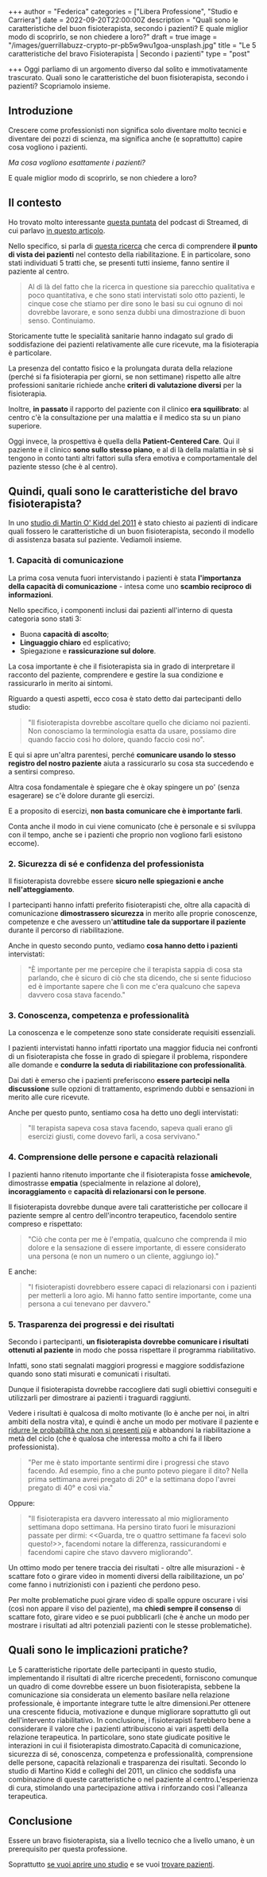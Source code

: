 +++
author = "Federica"
categories = ["Libera Professione", "Studio e Carriera"]
date = 2022-09-20T22:00:00Z
description = "Quali sono le caratteristiche del buon fisioterapista, secondo i pazienti? E quale miglior modo di scoprirlo, se non chiedere a loro?"
draft = true
image = "/images/guerrillabuzz-crypto-pr-pb5w9wu1goa-unsplash.jpg"
title = "Le 5 caratteristiche del bravo Fisioterapista | Secondo i pazienti"
type = "post"

+++
Oggi parliamo di un argomento diverso dal solito e immotivatamente trascurato. Quali sono le caratteristiche del buon fisioterapista, secondo i pazienti? Scopriamolo insieme.

## Introduzione

Crescere come professionisti non significa solo diventare molto tecnici e diventare dei pozzi di scienza, ma significa anche (e soprattutto) capire cosa vogliono i pazienti.

_Ma cosa vogliono esattamente i pazienti?_

E quale miglior modo di scoprirlo, se non chiedere a loro?

## Il contesto

Ho trovato molto interessante [questa puntata]() del podcast di Streamed, di cui parlavo [in questo articolo](https://fisioterapisti.org/come-ti-informi-dopo-la-laurea/ "Come ti informi dopo la laurea?").

Nello specifico, si parla di [questa ricerca](https://pubmed.ncbi.nlm.nih.gov/21497250/ "Patients' perspectives of patient-centredness as important in musculoskeletal physiotherapy interactions: a qualitative study") che cerca di comprendere **il punto di vista dei pazienti** nel contesto della riabilitazione. E in particolare, sono stati individuati 5 tratti che, se presenti tutti insieme, fanno sentire il paziente al centro.

> Al di là del fatto che la ricerca in questione sia parecchio qualitativa e poco quantitativa, e che sono stati intervistati solo otto pazienti, le cinque cose che stiamo per dire sono le basi su cui ognuno di noi dovrebbe lavorare, e sono senza dubbi una dimostrazione di buon senso. Continuiamo.

Storicamente tutte le specialità sanitarie hanno indagato sul grado di soddisfazione dei pazienti relativamente alle cure ricevute, ma la fisioterapia è particolare.

La presenza del contatto fisico e la prolungata durata della relazione (perché si fa fisioterapia per giorni, se non settimane) rispetto alle altre professioni sanitarie richiede anche **criteri di valutazione diversi** per la fisioterapia.

Inoltre, **in passato** il rapporto del paziente con il clinico **era squilibrato**: al centro c'è la consultazione per una malattia e il medico sta su un piano superiore.

Oggi invece, la prospettiva è quella della **Patient-Centered Care**. Qui il paziente e il clinico **sono sullo stesso piano**, e al di là della malattia in sè si tengono in conto tanti altri fattori sulla sfera emotiva e comportamentale del paziente stesso (che è al centro).

## Quindi, quali sono le caratteristiche del bravo fisioterapista?

In uno [studio di Martin O' Kidd del 2011](https://pubmed.ncbi.nlm.nih.gov/21497250/ "Patients' perspectives of patient-centredness as important in musculoskeletal physiotherapy interactions: a qualitative study ") è stato chiesto ai pazienti di indicare quali fossero le caratteristiche di un buon fisioterapista, secondo il modello di assistenza basata sul paziente. Vediamoli insieme.

### 1. Capacità di comunicazione

La prima cosa venuta fuori intervistando i pazienti è stata **l'importanza della capacità di comunicazione** - intesa come uno **scambio reciproco di informazioni**. 

Nello specifico, i componenti inclusi dai pazienti all'interno di questa categoria sono stati 3: 

* Buona **capacità di ascolto**;
* **Linguaggio chiaro** ed esplicativo;
* Spiegazione e **rassicurazione sul dolore**. 

La cosa importante è che il fisioterapista sia in grado di interpretare il racconto del paziente, comprendere e gestire la sua condizione e rassicurarlo in merito ai sintomi.

Riguardo a questi aspetti, ecco cosa è stato detto dai partecipanti dello studio: 

> "Il fisioterapista dovrebbe ascoltare quello che diciamo noi pazienti. Non conosciamo la terminologia esatta da usare, possiamo dire quando faccio così ho dolore, quando faccio così no".

E qui si apre un'altra parentesi, perché **comunicare usando lo stesso registro del nostro paziente** aiuta a rassicurarlo su cosa sta succedendo e a sentirsi compreso. 

Altra cosa fondamentale è spiegare che è okay spingere un po' (senza esagerare) se c'è dolore durante gli esercizi.

E a proposito di esercizi, **non basta comunicare che è importante farli**. 

Conta anche il modo in cui viene comunicato (che è personale e si sviluppa con il tempo, anche se i pazienti che proprio non vogliono farli esistono eccome).

### 2. Sicurezza di sé e confidenza del professionista

Il fisioterapista dovrebbe essere **sicuro nelle spiegazioni e anche nell'atteggiamento**.

I partecipanti hanno infatti preferito fisioterapisti che, oltre alla capacità di comunicazione **dimostrassero sicurezza** in merito alle proprie conoscenze, competenze e che avessero un'**attitudine tale da supportare il paziente** durante il percorso di riabilitazione.

Anche in questo secondo punto, vediamo **cosa hanno detto i pazienti** intervistati:

> "È importante per me percepire che il terapista sappia di cosa sta parlando, che è sicuro di ciò che sta dicendo, che si sente fiducioso ed è importante sapere che lì con me c'era qualcuno che sapeva davvero cosa stava facendo."

### 3. Conoscenza, competenza e professionalità

La conoscenza e le competenze sono state considerate requisiti essenziali. 

I pazienti intervistati hanno infatti riportato una maggior fiducia nei confronti di un fisioterapista che fosse in grado di spiegare il problema, rispondere alle domande e **condurre la seduta di riabilitazione con professionalità**.

Dai dati è emerso che i pazienti preferiscono **essere partecipi nella discussione** sulle opzioni di trattamento, esprimendo dubbi e sensazioni in merito alle cure ricevute. 

Anche per questo punto, sentiamo cosa ha detto uno degli intervistati: 

> "Il terapista sapeva cosa stava facendo, sapeva quali erano gli esercizi giusti, come dovevo farli, a cosa servivano."

### 4. Comprensione delle persone e capacità relazionali

I pazienti hanno ritenuto importante che il fisioterapista fosse **amichevole**, dimostrasse **empatia** (specialmente in relazione al dolore), **incoraggiamento** e **capacità di relazionarsi con le persone**. 

Il fisioterapista dovrebbe dunque avere tali caratteristiche per collocare il paziente sempre al centro dell'incontro terapeutico, facendolo sentire compreso e rispettato:

> "Ciò che conta per me è l'empatia, qualcuno che comprenda il mio dolore e la sensazione di essere importante, di essere considerato una persona (e non un numero o un cliente, aggiungo io)."

E anche:

> "I fisioterapisti dovrebbero essere capaci di relazionarsi con i pazienti per metterli a loro agio. Mi hanno fatto sentire importante, come una persona a cui tenevano per davvero."

### 5. Trasparenza dei progressi e dei risultati

Secondo i partecipanti, **un fisioterapista dovrebbe comunicare i risultati ottenuti al paziente** in modo che possa rispettare il programma riabilitativo. 

Infatti, sono stati segnalati maggiori progressi e maggiore soddisfazione quando sono stati misurati e comunicati i risultati. 

Dunque il fisioterapista dovrebbe raccogliere dati sugli obiettivi conseguiti e utilizzarli per dimostrare ai pazienti i traguardi raggiunti. 

Vedere i risultati è qualcosa di molto motivante (lo è anche per noi, in altri ambiti della nostra vita), e quindi è anche un modo per motivare il paziente e [ridurre le probabilità che non si presenti più](https://fisioterapisti.org/il-piu-grande-problema-di-chi-inizia-come-non-perdere-i-pazienti-a-meta-del-piano-terapeutico/ "Il più grande problema di chi inizia | Come non perdere i pazienti a metà del piano terapeutico") e abbandoni la riabilitazione a metà del ciclo (che è qualosa che interessa molto a chi fa il libero professionista).

> "Per me è stato importante sentirmi dire i progressi che stavo facendo. Ad esempio, fino a che punto potevo piegare il dito? Nella prima settimana avrei pregato di 20° e la settimana dopo l'avrei pregato di 40° e così via." 

Oppure:

> "Il fisioterapista era davvero interessato al mio miglioramento settimana dopo settimana. Ha persino tirato fuori le misurazioni passate per dirmi: <<Guarda, tre o quattro settimane fa facevi solo questo!>>, facendomi notare la differenza, rassicurandomi e facendomi capire che stavo davvero migliorando".

Un ottimo modo per tenere traccia dei risultati - oltre alle misurazioni - è scattare foto o girare video in momenti diversi della raibilitazione, un po' come fanno i nutrizionisti con i pazienti che perdono peso. 

Per molte problematiche puoi girare video di spalle oppure oscurare i visi (così non appare il viso del paziente), ma **chiedi sempre il consenso** di scattare foto, girare video e se puoi pubblicarli (che è anche un modo per mostrare i risultati ad altri potenziali pazienti con le stesse problematiche).

## Quali sono le implicazioni pratiche?

Le 5 caratteristiche riportate delle partecipanti in questo studio, implementando il risultati di altre ricerche precedenti, forniscono comunque un quadro di come dovrebbe essere un buon fisioterapista, sebbene la comunicazione sia considerata un elemento basilare nella relazione professionale, è importante integrare tutte le altre dimensioni.Per ottenere una crescente fiducia, motivazione e dunque migliorare soprattutto gli out dell'intervento riabilitativo. In conclusione, i fisioterapisti farebbero bene a considerare il valore che i pazienti attribuiscono ai vari aspetti della relazione terapeutica. In particolare, sono state giudicate positive le interazioni in cui il fisioterapista dimostrato.Capacità di comunicazione, sicurezza di sé, conoscenza, competenza e professionalità, comprensione delle persone, capacità relazionali e trasparenza dei risultati. Secondo lo studio di Martino Kidd e colleghi del 2011, un clinico che soddisfa una combinazione di queste caratteristiche o nel paziente al centro.L'esperienza di cura, stimolando una partecipazione attiva i rinforzando così l'alleanza terapeutica.

## Conclusione

Essere un bravo fisioterapista, sia a livello tecnico che a livello umano, è un prerequisito per questa professione.

Soprattutto [se vuoi aprire uno studio](https://fisioterapisti.org/veloce-guida-su-come-aprire-uno-studio-di-fisioterapia-nel-2022/ "Veloce guida su come aprire uno studio di fisioterapia nel 2022") e se vuoi [trovare pazienti](https://fisioterapisti.org/da-dove-provengono-i-miei-pazienti-internet/ "Come trovare pazienti | Panoramica Internet").